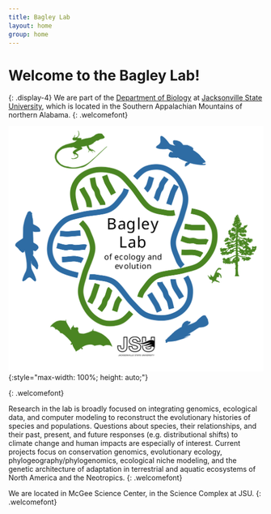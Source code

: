 ```yaml
---
title: Bagley Lab
layout: home
group: home
---
```


# Welcome to the Bagley Lab!
{: .display-4}
We are part of the [Department of Biology](http://www.jsu.edu/biology/) at [Jacksonville State University](http://jsu.edu), which is located in the Southern Appalachian Mountains of northern Alabama.
{: .welcomefont}

![Bagley Lab logo](static/img/logo/Bagley_Lab_dna_terr_aquat_gbb_trans_216x207.5mm.svg){:style="max-width: 100%; height: auto;"}

<!-- **Ecological and Evolutionary Genetics** -->
{: .welcomefont}

Research in the lab is broadly focused on integrating genomics, ecological data, and computer modeling to reconstruct the evolutionary histories of species and populations. Questions about species, their relationships, and their past, present, and future responses (e.g. distributional shifts) to climate change and human impacts are especially of interest. Current projects focus on conservation genomics, evolutionary ecology, phylogeography/phylogenomics, ecological niche modeling, and the genetic architecture of adaptation in terrestrial and aquatic ecosystems of North America and the Neotropics.
{: .welcomefont}

We are located in McGee Science Center, in the Science Complex at JSU.
{: .welcomefont}

<!--We are the "Bagley Lab", or more formally the "Ecological and Evolutionary Genetics Laboratory (EEGL)", and we are part of the [Department of Biology](http://www.jsu.edu/biology/) at [Jacksonville State University](http://jsu.edu), which is located in the Southern Appalachian Mountains of northern Alabama.-->
